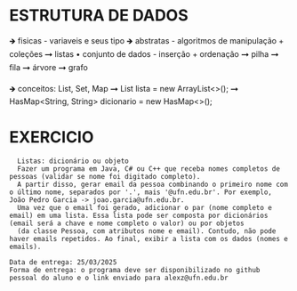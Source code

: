 # ESTRUTURA DE DADOS
  🡺 fisicas - variaveis e seus tipo
  🡺 abstratas - algoritmos de manipulação + coleções
      ➞ listas
            • conjunto de dados
                  - inserção + ordenação
      ➞ pilha
      ➞ fila
      ➞ árvore
      ➞ grafo

  🡺 conceitos: List, Set, Map
      ➞  List <Integer> lista = new ArrayList<>();
      ➞  HasMap<String, String> dicionario = new HasMap<>();

  # EXERCICIO 
      Listas: dicionário ou objeto
      Fazer um programa em Java, C# ou C++ que receba nomes completos de pessoas (validar se nome foi digitado completo). 
      A partir disso, gerar email da pessoa combinando o primeiro nome com o último nome, separados por '.', mais '@ufn.edu.br'. Por exemplo, João Pedro Garcia -> joao.garcia@ufn.edu.br. 
      Uma vez que o email foi gerado, adicionar o par (nome completo e email) em uma lista. Essa lista pode ser composta por dicionários (email será a chave e nome completo o valor) ou por objetos 
      (da classe Pessoa, com atributos nome e email). Contudo, não pode haver emails repetidos. Ao final, exibir a lista com os dados (nomes e emails).
  
    Data de entrega: 25/03/2025
    Forma de entrega: o programa deve ser disponibilizado no github pessoal do aluno e o link enviado para alexz@ufn.edu.br
